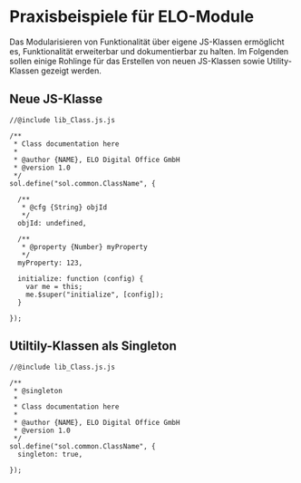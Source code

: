 # Praxisbeispiele für ELO-Module

Das Modularisieren von Funktionalität über eigene JS-Klassen ermöglicht es, Funktionalität erweiterbar und dokumentierbar zu halten. Im Folgenden sollen einige Rohlinge für das Erstellen von neuen JS-Klassen sowie Utility-Klassen gezeigt werden.

## Neue JS-Klasse

    //@include lib_Class.js.js
    
    /**
     * Class documentation here
     *
     * @author {NAME}, ELO Digital Office GmbH
     * @version 1.0
     */
    sol.define("sol.common.ClassName", {
          
      /** 
       * @cfg {String} objId
       */
      objId: undefined,
      
      /**
       * @property {Number} myProperty
       */
      myProperty: 123,
      
      initialize: function (config) {
        var me = this;
        me.$super("initialize", [config]);
      } 
      
    });

## Utiltily-Klassen als Singleton

    //@include lib_Class.js.js
    
    /**
     * @singleton
     *
     * Class documentation here
     *
     * @author {NAME}, ELO Digital Office GmbH
     * @version 1.0
     */
    sol.define("sol.common.ClassName", {
      singleton: true,
     
    });
    
    

    
